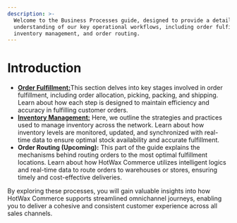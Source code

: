 ```yaml
---
description: >-
  Welcome to the Business Processes guide, designed to provide a detailed
  understanding of our key operational workflows, including order fulfillment, 
  inventory management, and order routing.
---
```


# Introduction

* [**Order Fulfillment:**](https://docs.hotwax.co/documents/v/learn-hotwax-oms/business-processes/orderfulfillmentbusinessprocess)This section delves into key stages involved in order fulfillment, including order allocation, picking, packing, and shipping. Learn about how each step is designed to maintain efficiency and accuracy in fulfilling customer orders.
* [**Inventory Management:**]() Here, we outline the strategies and practices used to manage inventory across the network. Learn about how inventory levels are monitored, updated, and synchronized with real-time data to ensure optimal stock availability and accurate fulfillment.
* **Order Routing (Upcoming):** This part of the guide explains the mechanisms behind routing orders to the most optimal fulfillment locations. Learn about how HotWax Commerce utilizes intelligent logics and real-time data to route orders to warehouses or stores, ensuring timely and cost-effective deliveries.

By exploring these processes, you will gain valuable insights into how HotWax Commerce supports streamlined omnichannel journeys, enabling you to deliver a cohesive and consistent customer experience across all sales channels.
